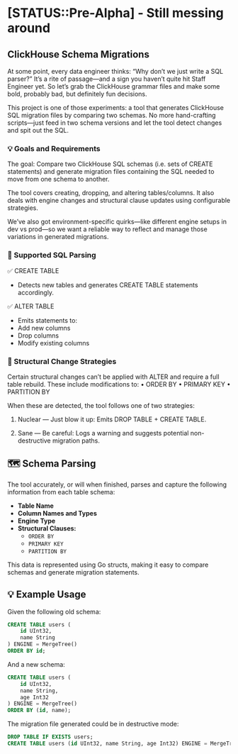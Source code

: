 # [STATUS::Pre-Alpha] - Still messing around

## ClickHouse Schema Migrations

At some point, every data engineer thinks: “Why don’t we just write a SQL parser?” It’s a rite of passage—and a sign you haven’t quite hit Staff Engineer yet. So let’s grab the ClickHouse grammar files and make some bold, probably bad, but definitely fun decisions.

This project is one of those experiments: a tool that generates ClickHouse SQL migration files by comparing two schemas. No more hand-crafting scripts—just feed in two schema versions and let the tool detect changes and spit out the SQL.


### 💡 Goals and Requirements

The goal: Compare two ClickHouse SQL schemas (i.e. sets of CREATE statements) and generate migration files containing the SQL needed to move from one schema to another.

The tool covers creating, dropping, and altering tables/columns. It also deals with engine changes and structural clause updates using configurable strategies.

We’ve also got environment-specific quirks—like different engine setups in dev vs prod—so we want a reliable way to reflect and manage those variations in generated migrations.


### 📝 Supported SQL Parsing

✅ CREATE TABLE
 - Detects new tables and generates CREATE TABLE statements accordingly.

✅ ALTER TABLE
- Emits statements to:
- Add new columns
- Drop columns
- Modify existing columns

### 🚩 Structural Change Strategies

Certain structural changes can’t be applied with ALTER and require a full table rebuild. These include modifications to:
	•	ORDER BY
	•	PRIMARY KEY
	•	PARTITION BY

When these are detected, the tool follows one of two strategies:

1.	Nuclear — Just blow it up:
Emits DROP TABLE + CREATE TABLE.
	
2.	Sane — Be careful:
Logs a warning and suggests potential non-destructive migration paths.


## 🗺️ **Schema Parsing**

The tool accurately, or will when finished, parses and capture the following information from each table schema:

- **Table Name**
- **Column Names and Types**
- **Engine Type**
- **Structural Clauses:**
  - `ORDER BY`
  - `PRIMARY KEY`
  - `PARTITION BY`

This data is represented using Go structs, making it easy to compare schemas and generate migration statements.


## 💡 **Example Usage**

Given the following old schema:
```sql
CREATE TABLE users (
    id UInt32,
    name String
) ENGINE = MergeTree()
ORDER BY id;
```

And a new schema:
```sql
CREATE TABLE users (
    id UInt32,
    name String,
    age Int32
) ENGINE = MergeTree()
ORDER BY (id, name);
```

The migration file generated could be in destructive mode:
```sql
DROP TABLE IF EXISTS users;
CREATE TABLE users (id UInt32, name String, age Int32) ENGINE = MergeTree() ORDER BY (id, name);
```
